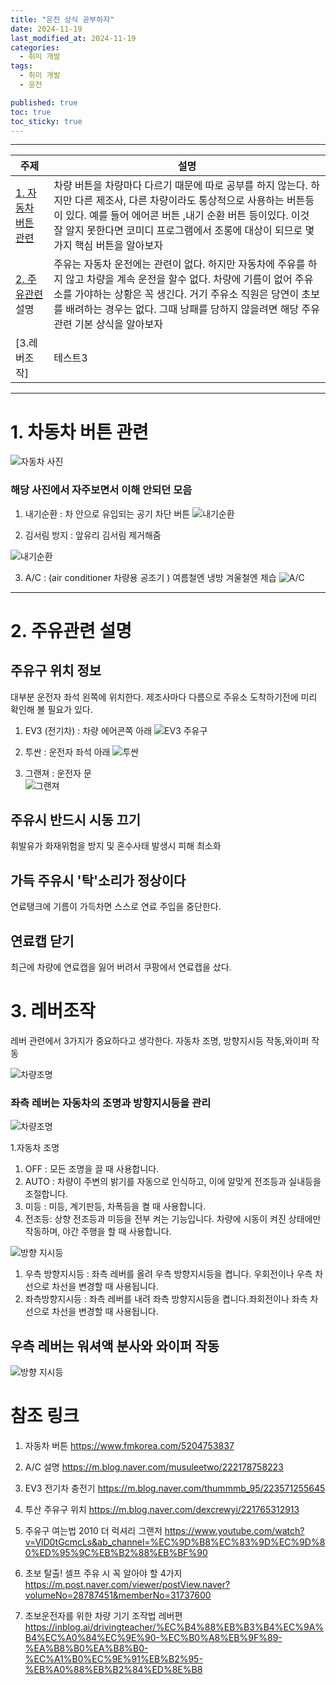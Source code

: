 ```yaml
---
title: "운전 상식 공부하자"
date: 2024-11-19
last_modified_at: 2024-11-19
categories:
  - 취미 개발
tags:
  - 취미 개발
  - 운전

published: true
toc: true
toc_sticky: true
---
```


----
|주제|설명|
|---------|----|
|[1. 자동차 버튼 관련](#1-차동차-버튼-관련)     |차량 버튼을 차량마다 다르기 때문에 따로 공부를 하지 않는다. 하지만 다른 제조사, 다른 차량이라도 통상적으로 사용하는 버튼등이 있다. 예를 들어 에어콘 버튼 ,내기 순환 버튼 등이있다. 이것 잘 알지 못한다면 코미디 프로그램에서 조롱에 대상이 되므로 몇가지 핵심 버튼을 알아보자   |
|[2. 주유관련](#2-주유관련-설명) 설명 | 주유는 자동차 운전에는 관련이 없다. 하지만 자동차에 주유를 하지 않고 차량을 계속 운전을 할수 없다. 차량에 기름이 없어 주유소를 가야하는 상황은 꼭 생긴다. 거기 주유소 직원은 당연이 초보를 배려하는 경우는 없다. 그때 낭패를 당하지 않을려면 해당 주유 관련 기본 상식을 알아보자|
|[3.레버조작] |테스트3|
---



# 1. 차동차 버튼 관련
![자동차 사진](/assets/img/%EC%B7%A8%EB%AF%B8%EA%B0%9C%EB%B0%9C/CAR/%EC%9E%90%EB%8F%99%EC%B0%A8%20%EB%B2%84%ED%8A%BC.jpeg)

### 해당 사진에서 자주보면서 이해 안되던 모음
1. 내기순환 : 차 안으로 유입되는 공기 차단 버튼
![내기순환](/assets/img/%EC%B7%A8%EB%AF%B8%EA%B0%9C%EB%B0%9C/CAR/1.png)

2. 김서림 방지 : 앞유리 김서림 제거해줌

![내기순환](/assets/img/%EC%B7%A8%EB%AF%B8%EA%B0%9C%EB%B0%9C/CAR/2.png)

3. A/C : (air conditioner 차량용 공조기 ) 여름철엔 냉방 겨울철엔 제습
![A/C](/assets/img/%EC%B7%A8%EB%AF%B8%EA%B0%9C%EB%B0%9C/CAR/2.png)
------


# 2. 주유관련 설명

## 주유구 위치 정보
 대부분 운전자 좌석 왼쪽에 위치한다. 제조사마다 다름으로 주유소 도착하기전에 미리 확인해 볼 필요가 있다. 

1. EV3 (전기차) : 차량 에어콘쪽 아래
![EV3 주유구](/assets/img/%EC%B7%A8%EB%AF%B8%EA%B0%9C%EB%B0%9C/CAR/4.png)

2. 투싼 : 운전자 좌석 아래
![투싼](/assets/img/%EC%B7%A8%EB%AF%B8%EA%B0%9C%EB%B0%9C/CAR/5.png)

3. 그랜져 : 운전자 문  
![그랜져](/assets/img/%EC%B7%A8%EB%AF%B8%EA%B0%9C%EB%B0%9C/CAR/6.png)

## 주유시 반드시 시동 끄기
 휘발유가 화재위험을 방지 및 혼수사태 발생시 피해 최소화

 ## 가득 주유시 '탁'소리가 정상이다
 연료탱크에 기름이 가득차면 스스로 연료 주입을 중단한다.

 ## 연료캡 닫기
  최근에 차량에 연료캡을 잃어 버려서 쿠팡에서 연료캡을 샀다. 

# 3. 레버조작
 레버 관련에서 3가지가 중요하다고 생각한다.
 자동차 조명, 방향지시등 작동,와이퍼 작동

![차량조명](/assets/img/%EC%B7%A8%EB%AF%B8%EA%B0%9C%EB%B0%9C/CAR/7.png)


### 좌측 레버는 자동차의 조명과 방향지시등을 관리

![차량조명](/assets/img/%EC%B7%A8%EB%AF%B8%EA%B0%9C%EB%B0%9C/CAR/8.png)

1.자동차 조명
1) OFF : 모든 조명을 끌 때 사용합니다.
2) AUTO : 차량이 주변의 밝기를 자동으로 인식하고, 이에 알맞게 전조등과 실내등을 조절합니다.
3) 미등 : 미등, 계기판등, 차폭등을 켤 때 사용합니다.
4) 전조등: 상향 전조등과 미등을 전부 켜는 기능입니다. 차량에 시동이 켜진 상태에만 작동하며, 야간 주행을 할 때 사용합니다.

![방향 지시등](/assets/img/%EC%B7%A8%EB%AF%B8%EA%B0%9C%EB%B0%9C/CAR/10.png)

1) 우측 방향지시등 : 좌측 레버를 올려 우측 방향지시등을 켭니다. 우회전이나 우측 차선으로 차선을 변경할 때 사용됩니다.
2) 좌측방향지시등 :  좌측 레버를 내려 좌측 방향지시등을 켭니다.좌회전이나 좌측 차선으로 차선을 변경할 때 사용됩니다.

 ## 우측 레버는 워셔액 분사와 와이퍼 작동

![방향 지시등](/assets/img/%EC%B7%A8%EB%AF%B8%EA%B0%9C%EB%B0%9C/CAR/11.png)

# 참조 링크
1. 자동차 버튼
https://www.fmkorea.com/5204753837
2. A/C 설명
https://m.blog.naver.com/musuleetwo/222178758223
3. EV3 전기차 충전기
https://m.blog.naver.com/thummmb_95/223571255645
3. 투산 주유구 위치
https://m.blog.naver.com/dexcrewyi/221765312913
4. 주유구 여는법 2010 더 럭셔리 그랜저
https://www.youtube.com/watch?v=VlD0tGcmcLs&ab_channel=%EC%9D%B8%EC%83%9D%EC%9D%80%ED%95%9C%EB%B2%88%EB%BF%90

5. 초보 탈출! 셀프 주유 시 꼭 알아야 할 4가지
https://m.post.naver.com/viewer/postView.naver?volumeNo=28787451&memberNo=31737600

6. 초보운전자를 위한 차량 기기 조작법 레버편
https://inblog.ai/drivingteacher/%EC%B4%88%EB%B3%B4%EC%9A%B4%EC%A0%84%EC%9E%90-%EC%B0%A8%EB%9F%89-%EA%B8%B0%EA%B8%B0-%EC%A1%B0%EC%9E%91%EB%B2%95-%EB%A0%88%EB%B2%84%ED%8E%B8